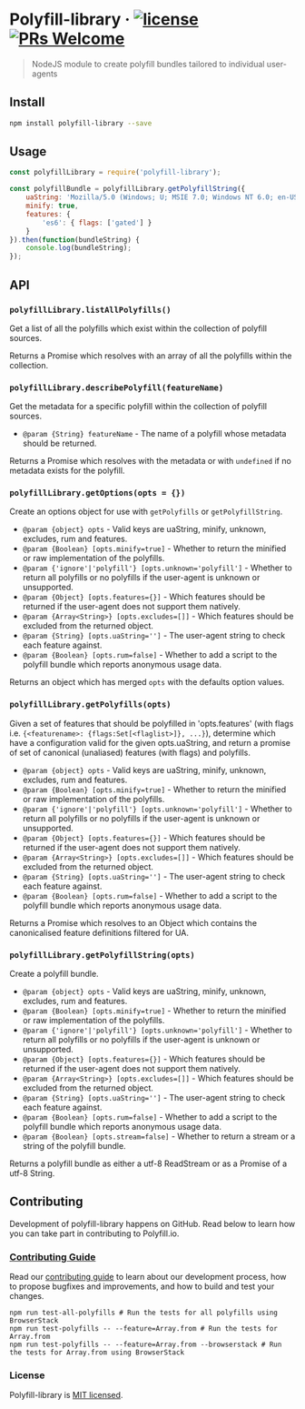 
# Polyfill-library &middot; [![license][license-badge]][license] [![PRs Welcome][pull-requests-badge]][contributing-guide]

> NodeJS module to create polyfill bundles tailored to individual user-agents

## Install

```bash
npm install polyfill-library --save
```

## Usage

```javascript
const polyfillLibrary = require('polyfill-library');

const polyfillBundle = polyfillLibrary.getPolyfillString({
	uaString: 'Mozilla/5.0 (Windows; U; MSIE 7.0; Windows NT 6.0; en-US)',
	minify: true,
	features: {
		'es6': { flags: ['gated'] }
	}
}).then(function(bundleString) {
	console.log(bundleString);
});
```

## API

### `polyfillLibrary.listAllPolyfills()`

Get a list of all the polyfills which exist within the collection of polyfill sources.

Returns a Promise which resolves with an array of all the polyfills within the collection.

### `polyfillLibrary.describePolyfill(featureName)`

Get the metadata for a specific polyfill within the collection of polyfill sources.

- `@param {String} featureName` - The name of a polyfill whose metadata should be returned.

Returns a Promise which resolves with the metadata or with `undefined` if no metadata exists for the polyfill.

### `polyfillLibrary.getOptions(opts = {})`

Create an options object for use with `getPolyfills` or `getPolyfillString`.

- `@param {object} opts` - Valid keys are uaString, minify, unknown, excludes, rum and features.
- `@param {Boolean} [opts.minify=true]` - Whether to return the minified or raw implementation of the polyfills.
- `@param {'ignore'|'polyfill'} [opts.unknown='polyfill']` - Whether to return all polyfills or no polyfills if the user-agent is unknown or unsupported.
- `@param {Object} [opts.features={}]` - Which features should be returned if the user-agent does not support them natively.
- `@param {Array<String>} [opts.excludes=[]]` - Which features should be excluded from the returned object.
- `@param {String} [opts.uaString='']` - The user-agent string to check each feature against.
- `@param {Boolean} [opts.rum=false]` - Whether to add a script to the polyfill bundle which reports anonymous usage data.

Returns an object which has merged `opts` with the defaults option values.

### `polyfillLibrary.getPolyfills(opts)`

Given a set of features that should be polyfilled in 'opts.features' (with flags i.e. `{<featurename>: {flags:Set[<flaglist>]}, ...}`), determine which have a configuration valid for the given opts.uaString, and return a promise of set of canonical (unaliased) features (with flags) and polyfills.

- `@param {object} opts` - Valid keys are uaString, minify, unknown, excludes, rum and features.
- `@param {Boolean} [opts.minify=true]` - Whether to return the minified or raw implementation of the polyfills.
- `@param {'ignore'|'polyfill'} [opts.unknown='polyfill']` - Whether to return all polyfills or no polyfills if the user-agent is unknown or unsupported.
- `@param {Object} [opts.features={}]` - Which features should be returned if the user-agent does not support them natively.
- `@param {Array<String>} [opts.excludes=[]]` - Which features should be excluded from the returned object.
- `@param {String} [opts.uaString='']` - The user-agent string to check each feature against.
- `@param {Boolean} [opts.rum=false]` - Whether to add a script to the polyfill bundle which reports anonymous usage data.

Returns a Promise which resolves to an Object which contains the canonicalised feature definitions filtered for UA.

### `polyfillLibrary.getPolyfillString(opts)`

Create a polyfill bundle.

- `@param {object} opts` - Valid keys are uaString, minify, unknown, excludes, rum and features.
- `@param {Boolean} [opts.minify=true]` - Whether to return the minified or raw implementation of the polyfills.
- `@param {'ignore'|'polyfill'} [opts.unknown='polyfill']` - Whether to return all polyfills or no polyfills if the user-agent is unknown or unsupported.
- `@param {Object} [opts.features={}]` - Which features should be returned if the user-agent does not support them natively.
- `@param {Array<String>} [opts.excludes=[]]` - Which features should be excluded from the returned object.
- `@param {String} [opts.uaString='']` - The user-agent string to check each feature against.
- `@param {Boolean} [opts.rum=false]` - Whether to add a script to the polyfill bundle which reports anonymous usage data.
- `@param {Boolean} [opts.stream=false]` - Whether to return a stream or a string of the polyfill bundle.

Returns a polyfill bundle as either a utf-8 ReadStream or as a Promise of a utf-8 String.


## Contributing

Development of polyfill-library happens on GitHub. Read below to learn how you can take part in contributing to Polyfill.io.

### [Contributing Guide][contributing-guide]

Read our [contributing guide][contributing-guide] to learn about our development process, how to propose bugfixes and improvements, and how to build and test your changes.

```
npm run test-all-polyfills # Run the tests for all polyfills using BrowserStack
npm run test-polyfills -- --feature=Array.from # Run the tests for Array.from
npm run test-polyfills -- --feature=Array.from --browserstack # Run the tests for Array.from using BrowserStack
```

### License

Polyfill-library is [MIT licensed][license].

[contributing-guide]: https://github.com/Financial-Times/polyfill-library/blob/master/.github/contributing.md
[license]: .././LICENSE.md
[license-badge]: https://img.shields.io/badge/license-MIT-blue.svg
[pull-requests-badge]: https://img.shields.io/badge/PRs-welcome-brightgreen.svg
